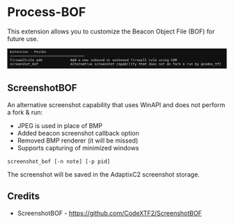# Process-BOF

This extension allows you to customize the Beacon Object File (BOF) for future use.

![](_img/01.png)

## ScreenshotBOF

An alternative screenshot capability that uses WinAPI and does not perform a fork & run:

- JPEG is used in place of BMP
- Added beacon screenshot callback option
- Removed BMP renderer (it will be missed)
- Supports capturing of minimized windows

```
screenshot_bof [-n note] [-p pid]
```

The screenshot will be saved in the AdaptixC2 screenshot storage.

## Credits

- ScreenshotBOF - https://github.com/CodeXTF2/ScreenshotBOF
